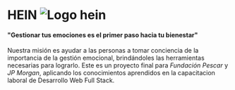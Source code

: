 <!-- Documentación del Proyecto HEIN -->

# HEIN ![Logo hein](/Hein/src/assets/icons/hein_logo_3.png)
#### "Gestionar tus emociones es el primer paso hacia tu bienestar" 

Nuestra misión es ayudar a las personas a tomar conciencia de la importancia de la gestión emocional, brindándoles las herramientas necesarias para lograrlo. Este es un proyecto final para *Fundación Pescar* y *JP Morgan*, aplicando los conocimientos aprendidos en la capacitacion laboral de Desarrollo Web Full Stack.



